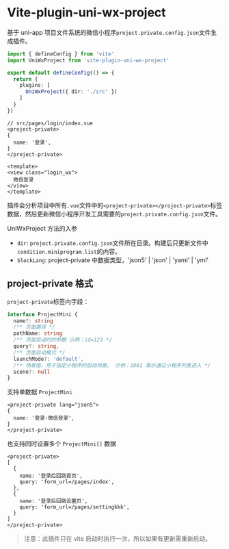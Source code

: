 # Vite-plugin-uni-wx-project

基于 uni-app 项目文件系统的微信小程序`project.private.config.json`文件生成插件。


```ts
import { defineConfig } from 'vite'
import UniWxProject from 'vite-plugin-uni-wx-project'

export default defineConfig(() => {
  return {
    plugins: [
      UniWxProject({ dir: './src' })
    ]
  }
})
```

```vue
// src/pages/login/index.vue
<project-private>
{
  name: '登录',
}
</project-private>

<template>
<view class="login_wx">
  微信登录
</view>
</template>
```

插件会分析项目中所有`.vue`文件中的`<project-private></project-private>`标签数据，然后更新微信小程序开发工具需要的`project.private.config.json`文件。

UniWxProject 方法的入参

- `dir`: `project.private.config.json`文件所在目录。构建后只更新文件中`condition.miniprogram.list`的内容。
- `blockLang`: project-private 中数据类型，'json5' | 'json' | 'yaml' | 'yml'


## project-private 格式

`project-private`标签内字段：

```ts
interface ProjectMini {
  name?: string
  /** 页面路径 */
  pathName: string
  /** 页面启动时的参数 示例：id=123 */
  query?: string,
  /** 页面启动模式 */
  launchMode?: 'default',
  /** 场景值，用于指定小程序的启动场景。 示例：1001 表示通过小程序列表进入 */
  scene?: null
}
```


支持单数据 `ProjectMini`
```vue
<project-private lang="json5">
{
  name: '登录-微信登录',
}
</project-private>
```

也支持同时设置多个 `ProjectMini[]` 数据
```vue
<project-private>
[
  {
    name: '登录后回跳首页',
    query: 'form_url=/pages/index',
  },
  {
    name: '登录后回跳设置页',
    query: 'form_url=/pages/settingkkk',
  }
]
</project-private>
```

> 注意：此插件只在 vite 启动时执行一次，所以如果有更新需重新启动。
